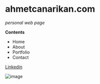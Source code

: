 # ahmetcanarikan.com

*personal web page*

**Contents**
- Home
- About
- Portfolio
- Contact


[Linkedin](https://www.linkedin.com/in/ahmet-can-arikan-754bbb3a/)

![image](assets/img/bio.jpg)